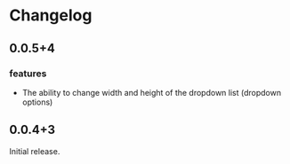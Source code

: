 # Changelog

## 0.0.5+4

### features

- The ability to change width and height of the dropdown list (dropdown options)

## 0.0.4+3

Initial release.
